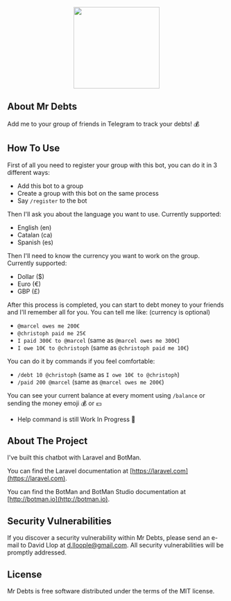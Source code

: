 <p align="center"><img height="188" width="198" src="https://media.davidllop.com/mr_debts_logo.png"></p>

## About Mr Debts

Add me to your group of friends in Telegram to track your debts! 💰

## How To Use

First of all you need to register your group with this bot, you can do it in 3 different ways:
- Add this bot to a group
- Create a group with this bot on the same process
- Say `/register` to the bot

Then I'll ask you about the language you want to use. Currently supported:
- English (en)
- Catalan (ca)
- Spanish (es)

Then I'll need to know the currency you want to work on the group. Currently supported:
- Dollar ($)
- Euro (€)
- GBP (£)

After this process is completed, you can start to debt money to your friends and I'll remember
all for you. You can tell me like: (currency is optional)

- `@marcel owes me 200€` 
- `@christoph paid me 25€`
- `I paid 300€ to @marcel` (same as `@marcel owes me 300€`)
- `I owe 10€ to @christoph` (same as `@christoph paid me 10€`)

You can do it by commands if you feel comfortable:

- `/debt 10 @christoph` (same as `I owe 10€ to @christoph`)
- `/paid 200 @marcel` (same as `@marcel owes me 200€`)

You can see your current balance at every moment using `/balance` or sending the money emoji 💰 or 💵

- Help command is still Work In Progress 🙏

## About The Project

I've built this chatbot with Laravel and BotMan.

You can find the Laravel documentation at [https://laravel.com](https://laravel.com).

You can find the BotMan and BotMan Studio documentation at [http://botman.io](http://botman.io).

## Security Vulnerabilities

If you discover a security vulnerability within Mr Debts, please send an e-mail to David Llop at d.lloople@gmail.com. All security vulnerabilities will be promptly addressed.

## License

Mr Debts is free software distributed under the terms of the MIT license.

